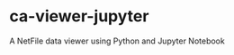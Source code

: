 # ca-viewer-jupyter
A NetFile data viewer using Python and Jupyter Notebook

<!-- [![Binder](https://mybinder.org/badge_logo.svg)](https://mybinder.org/v2/gh/robertgz/ca-viewer-jupyter/HEAD) -->
